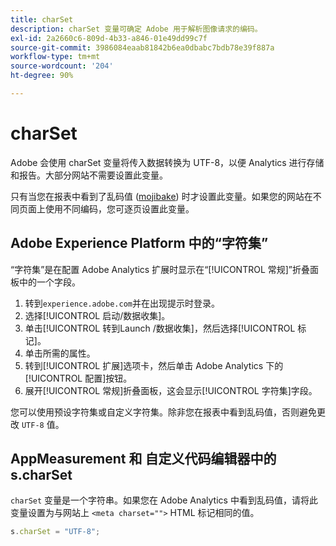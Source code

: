 ```yaml
---
title: charSet
description: charSet 变量可确定 Adobe 用于解析图像请求的编码。
exl-id: 2a2660c6-809d-4b33-a846-01e49dd99c7f
source-git-commit: 3986084eaab81842b6ea0dbabc7bdb78e39f887a
workflow-type: tm+mt
source-wordcount: '204'
ht-degree: 90%

---
```


# charSet

Adobe 会使用 charSet 变量将传入数据转换为 UTF-8，以便 Analytics 进行存储和报告。大部分网站不需要设置此变量。

只有当您在报表中看到了乱码值 ([mojibake](https://en.wikipedia.org/wiki/Mojibake)) 时才设置此变量。如果您的网站在不同页面上使用不同编码，您可逐页设置此变量。

## Adobe Experience Platform 中的“字符集”

“字符集”是在配置 Adobe Analytics 扩展时显示在“[!UICONTROL 常规]”折叠面板中的一个字段。

1. 转到`experience.adobe.com`并在出现提示时登录。
1. 选择[!UICONTROL 启动/数据收集]。
1. 单击[!UICONTROL 转到Launch /数据收集]，然后选择[!UICONTROL 标记]。
1. 单击所需的属性。
1. 转到[!UICONTROL 扩展]选项卡，然后单击 Adobe Analytics 下的[!UICONTROL 配置]按钮。
1. 展开[!UICONTROL 常规]折叠面板，这会显示[!UICONTROL 字符集]字段。

您可以使用预设字符集或自定义字符集。除非您在报表中看到乱码值，否则避免更改 `UTF-8` 值。

## AppMeasurement 和 自定义代码编辑器中的 s.charSet

`charSet` 变量是一个字符串。如果您在 Adobe Analytics 中看到乱码值，请将此变量设置为与网站上 `<meta charset="">` HTML 标记相同的值。

```js
s.charSet = "UTF-8";
```
